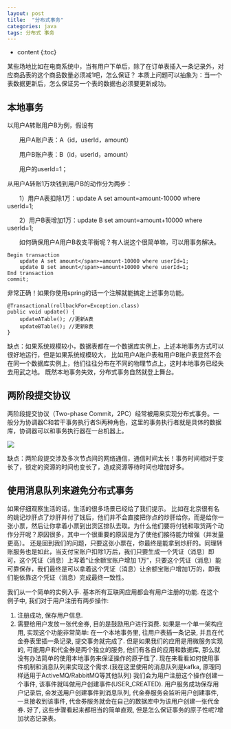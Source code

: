 ```yaml
---
layout: post
title:  "分布式事务"
categories: java
tags: 分布式 事务
---
```


* content
{:toc}


某些场地比如在电商系统中，当有用户下单后，除了在订单表插入一条记录外，对应商品表的这个商品数量必须减1吧，怎么保证？
本质上问题可以抽象为：当一个表数据更新后，怎么保证另一个表的数据也必须要更新成功。

## 本地事务

以用户A转账用户B为例，假设有

　　用户A账户表：A（id，userId，amount）　　

　　用户B账户表：B（id，userId，amount）

　　用户的userId=1；

从用户A转账1万块钱到用户B的动作分为两步：

　　1）用户A表扣除1万：update A set amount=amount-10000 where userId=1;

　　2）用户B表增加1万：update B set amount=amount+10000 where userId=1;

　　如何确保用户A用户B收支平衡呢？有人说这个很简单嘛，可以用事务解决。

```
Begin transaction
    update A set amount</span>=amount-10000 where userId=1;
    update B set amount</span>=amount+10000 where userId=1;
End transaction
commit;
```

非常正确！如果你使用spring的话一个注解就能搞定上述事务功能。

```
@Transactional(rollbackFor=Exception.class)
public void update() {
    updateATable(); //更新A表
    updateBTable(); //更新B表
}
```

缺点：如果系统规模较小，数据表都在一个数据库实例上，上述本地事务方式可以很好地运行，但是如果系统规模较大，
比如用户A账户表和用户B账户表显然不会在同一个数据库实例上，他们往往分布在不同的物理节点上，这时本地事务已经失去用武之地。
既然本地事务失效，分布式事务自然就登上舞台。

## 两阶段提交协议

两阶段提交协议（Two-phase Commit，2PC）经常被用来实现分布式事务。一般分为协调器C和若干事务执行者Si两种角色，这里的事务执行者就是具体的数据库，协调器可以和事务执行器在一台机器上。

![](https://images2015.cnblogs.com/blog/913887/201603/913887-20160328134232723-1604465391.png)

缺点：两阶段提交涉及多次节点间的网络通信，通信时间太长！事务时间相对于变长了，锁定的资源的时间也变长了，造成资源等待时间也增加好多。

## 使用消息队列来避免分布式事务

如果仔细观察生活的话，生活的很多场景已经给了我们提示。
比如在北京很有名的姚记炒肝点了炒肝并付了钱后，他们并不会直接把你点的炒肝给你，而是给你一张小票，然后让你拿着小票到出货区排队去取。为什么他们要将付钱和取货两个动作分开呢？原因很多，其中一个很重要的原因是为了使他们接待能力增强（并发量更高）。
还是回到我们的问题，只要这张小票在，你最终是能拿到炒肝的。同理转账服务也是如此，当支付宝账户扣除1万后，我们只要生成一个凭证（消息）即可，这个凭证（消息）上写着“让余额宝账户增加 1万”，只要这个凭证（消息）能可靠保存，我们最终是可以拿着这个凭证（消息）让余额宝账户增加1万的，即我们能依靠这个凭证（消息）完成最终一致性。

我们从一个简单的实例入手. 基本所有互联网应用都会有用户注册的功能. 在这个例子中, 我们对于用户注册有两步操作: 
1. 注册成功, 保存用户信息.
2. 需要给用户发放一张代金券, 目的是鼓励用户进行消费.
如果是一个单一架构应用, 实现这个功能非常简单: 在一个本地事务里, 往用户表插一条记录, 并且在代金券表里插一条记录, 提交事务就完成了. 但是如果我们的应用是用微服务实现的, 可能用户和代金券是两个独立的服务, 他们有各自的应用和数据库, 那么就没有办法简单的使用本地事务来保证操作的原子性了. 现在来看看如何使用事件机制和消息队列来实现这个需求.(我在这里使用的消息队列是kafka, 原理同样适用于ActiveMQ/RabbitMQ等其他队列)
我们会为用户注册这个操作创建一个事件, 该事件就叫做用户创建事件(USER_CREATED). 用户服务成功保存用户记录后, 会发送用户创建事件到消息队列, 代金券服务会监听用户创建事件, 一旦接收到该事件, 代金券服务就会在自己的数据库中为该用户创建一张代金券. 好了, 这些步骤看起来都相当的简单直观, 但是怎么保证事务的原子性呢?增加状态记录表。